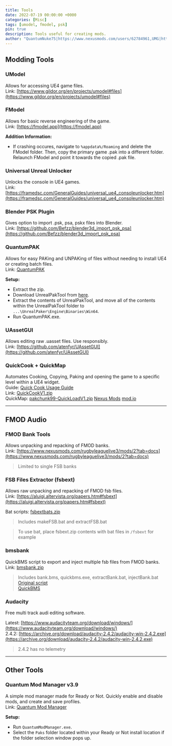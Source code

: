 ```yaml
---
title: Tools
date: 2022-07-19 00:00:00 +0000
categories: [Misc]
tags: [umodel, fmodel, psk]
pin: true
description: Tools useful for creating mods.
author: "QuantumNuke75|https://www.nexusmods.com/users/62784961,UMG|https://unofficial-modding-guide.com"
---
```


## Modding Tools

### UModel  
Allows for accessing UE4 game files.  
Link: [https://www.gildor.org/en/projects/umodel#files](https://www.gildor.org/en/projects/umodel#files)

### FModel  
Allows for basic reverse engineering of the game.  
Link: [https://fmodel.app](https://fmodel.app)  
  
**Addition Information:**  
- If crashing occures, navigate to `%appdata%/Roaming` and delete the FModel folder. Then, copy the primary game .pak into a different folder. Relaunch FModel and point it towards the copied .pak file.

### Universal Unreal Unlocker  
Unlocks the console in UE4 games.  
Link: [https://framedsc.com/GeneralGuides/universal_ue4_consoleunlocker.htm](https://framedsc.com/GeneralGuides/universal_ue4_consoleunlocker.htm)

### Blender PSK Plugin  
Gives option to import .psk, psa, pskx files into Blender.  
Link: [https://github.com/Befzz/blender3d_import_psk_psa](https://github.com/Befzz/blender3d_import_psk_psa)

### QuantumPAK
Allows for easy PAKing and UNPAKing of files without needing to install UE4 or creating batch files.  
Link: [QuantumPAK](https://github.com/QuantumNuke75/Unofficial-Modding-Guide/raw/main/downloads/QuantumPAK.zip)  
  
**Setup:**  
 - Extract the zip.
 - Download UnrealPakTool from [here](https://github.com/allcoolthingsatoneplace/UnrealPakTool/releases/download/4.27.0/UnrealPakTool.zip).
 - Extract the contents of UnrealPakTool, and move all of the contents within the UnrealPakTool folder to `...\UnrealPaker\Engine\Binaries\Win64`.
 - Run QuantumPAK.exe.

### UAssetGUI
Allows editing raw .uasset files. Use responsibly.  
Link: [https://github.com/atenfyr/UAssetGUI](https://github.com/atenfyr/UAssetGUI)  

### QuickCook + QuickMap
Automates Cooking, Copying, Paking and opening the game to a specific level within a UE4 widget.  
Guide: [Quick  Cook Usage Guide](/posts/quickcook/#quick-cook)  
Link: [QuickCookV1.zip](/downloads/QuickCookV1.zip)  
QuickMap: [pakchunk99-QuickLoadV1.zip](/downloads/pakchunk99-QuickLoadV1.zip) [Nexus Mods](https://www.nexusmods.com/readyornot/mods/2313) [mod.io](https://mod.io/g/readyornot/m/quickload)
  
---------------
  
## FMOD Audio
### FMOD Bank Tools  
Allows unpacking and repacking of FMOD banks.  
Link: [https://www.nexusmods.com/rugbyleaguelive3/mods/2?tab=docs](https://www.nexusmods.com/rugbyleaguelive3/mods/2?tab=docs)
> Limited to single FSB banks

### FSB Files Extractor (fsbext)
Allows raw unpacking and repacking of FMOD fsb files.  
Link: [https://aluigi.altervista.org/papers.htm#fsbext](https://aluigi.altervista.org/papers.htm#fsbext)  

Bat scripts: [fsbextbats.zip](/downloads/fsbextbats.zip)
> Includes makeFSB.bat and extractFSB.bat

> To use bat, place fsbext.zip contents with bat files in `/fsbext` for example

### bmsbank 
QuickBMS script to export and inject multiple fsb files from FMOD banks.  
Link: [bmsbank.zip](/downloads/bmsbank.zip)  
> Includes bank.bms, quickbms.exe, extractBank.bat, injectBank.bat  
[Original script](https://steamcommunity.com/sharedfiles/filedetails/?id=1955759677)  
[QuickBMS](http://aluigi.altervista.org/quickbms.htm)  

### Audacity  
Free multi track audi editing software.

Latest: [https://www.audacityteam.org/download/windows/](https://www.audacityteam.org/download/windows/)  
2.4.2: [https://archive.org/download/audacity-2.4.2/audacity-win-2.4.2.exe](https://archive.org/download/audacity-2.4.2/audacity-win-2.4.2.exe)
> 2.4.2 has no telemetry
  
---------------
  
## Other Tools

### Quantum Mod Manager v3.9
A simple mod manager made for Ready or Not. Quickly enable and disable mods, and create and save profiles.  
Link: [Quantum Mod Manager](https://github.com/QuantumNuke75/Unofficial-Modding-Guide/raw/main/downloads/QuantumModManager.exe)  
  
**Setup:**  
 - Run `QuantumModManager.exe`.
 - Select the `Paks` folder located within your Ready or Not install location if the folder selection window pops up.
